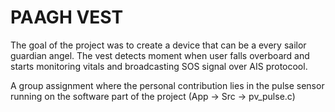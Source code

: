 # PAAGH VEST

The goal of the project was to create a device that can be a every sailor guardian angel. The vest detects moment when user falls overboard and starts monitoring vitals and broadcasting SOS signal over AIS protocool. 

A group assignment where the personal contribution lies in the pulse sensor running on the software part of the project (App -> Src -> pv_pulse.c)
